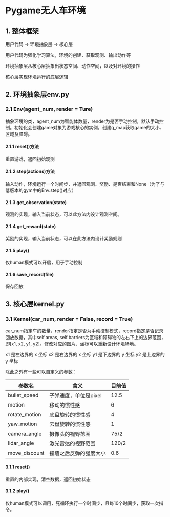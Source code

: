 # Pygame无人车环境

## 1. 整体框架

用户代码 -> 环境抽象层 -> 核心层

用户代码为强化学习算法，环境的创建、获取观测、输出动作等

环境抽象层从核心层抽象出状态空间、动作空间，以及对环境的操作

核心层实现环境运行的底层逻辑

## 2. 环境抽象层env.py

### 2.1 Env(agent_num, render = Ture)

抽象环境的类，agent_num为智能体数量，render为是否手动控制，默认手动控制。初始化会创建game对象为游戏核心的实例，创建g_map获取game的大小、区域及障碍。

#### 2.1.1 reset()方法

重置游戏，返回初始观测

#### 2.1.2 step(actions)方法

输入动作，环境运行一个时间步，并返回观测、奖励、是否结束和None（为了与低版本的gym中的Env.step()对应）

#### 2.1.3 get_observation(state)

观测的实现，输入当前状态，可以此方法内设计观测空间。

#### 2.1.4 get_reward(state)

奖励的实现，输入当前状态，可以在此方法内设计奖励规则

#### 2.1.5 play()

仅human模式可以开启，用于手动控制

#### 2.1.6 save_record(file)

保存回放

## 3. 核心层kernel.py

### 3.1 Kernel(car_num, render = False, record = True)

car_num指定车的数量，render指定是否为手动控制模式，record指定是否记录回放数据，其中self.areas, self.barriers为区域和障碍物的左右下上的边界范围，即[x1, x2, y1, y2]。修改对应的图片、坐标可以重新设计环境场地。

x1 是左边界的 x 坐标
x2 是右边界的 x 坐标
y1 是下边界的 y 坐标
y2 是上边界的 y 坐标

除此之外有一些可以自定义的参数：

| 参数名        | 含义                   | 目前值 |
| ------------- | ---------------------- | ------ |
| bullet_speed  | 子弹速度，单位是pixel  | 12.5   |
| motion        | 移动的惯性感           | 6      |
| rotate_motion | 底盘旋转的惯性感       | 4      |
| yaw_motion    | 云盘旋转的惯性感       | 1      |
| camera_angle  | 摄像头的视野范围       | 75/2   |
| lidar_angle   | 激光雷达的视野范围     | 120/2  |
| move_discount | 撞墙之后反弹的强度大小 | 0.6    |

#### 3.1.1 reset()

重置的内部实现，清空数据，返回初始状态

#### 3.1.2 play()

仅human模式可以调用，死循环执行一个时间步，且每10个时间步，获取一次指令。